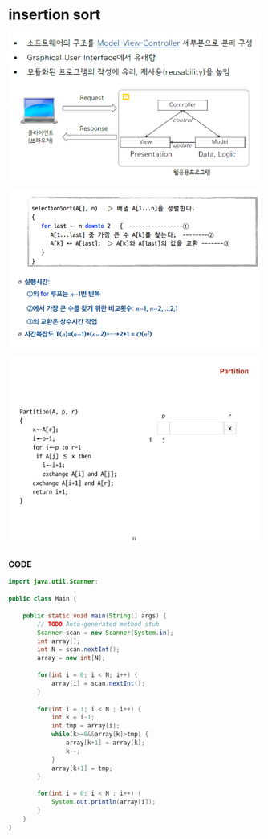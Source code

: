 # insertion sort

![](../.gitbook/assets/image%20%2842%29.png)

![](../.gitbook/assets/image%20%2854%29.png)

![](../.gitbook/assets/image%20%2851%29.png)

### CODE

```java
import java.util.Scanner;

public class Main {

	public static void main(String[] args) {
		// TODO Auto-generated method stub
		Scanner scan = new Scanner(System.in);
		int array[];
		int N = scan.nextInt();
		array = new int[N];
		
		for(int i = 0; i < N; i++) {
			array[i] = scan.nextInt();
		}
		
		for(int i = 1; i < N ; i++) {
			int k = i-1;
			int tmp = array[i];
			while(k>=0&&array[k]>tmp) {
				array[k+1] = array[k];
				k--;
			}
			array[k+1] = tmp;
		}
		
		for(int i = 0; i < N ; i++) {
			System.out.println(array[i]);
		}
	}
}

```

